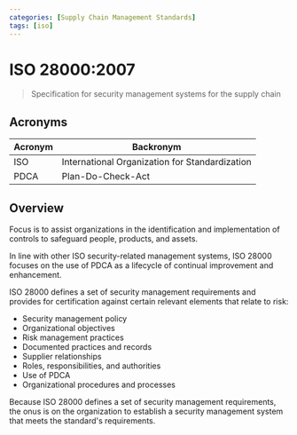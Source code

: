 ```yaml
---
categories: [Supply Chain Management Standards]
tags: [iso]
---
```


# ISO 28000:2007

> Specification for security management systems for the supply chain

## Acronyms

| Acronym | Backronym |
| - | - |
| ISO | International Organization for Standardization |
| PDCA | Plan-Do-Check-Act |

## Overview

Focus is to assist organizations in the identification and implementation of controls to safeguard people, products, and assets.

In line with other ISO security-related management systems, ISO 28000 focuses on the use of PDCA as a lifecycle of continual improvement and enhancement.

ISO 28000 defines a set of security management requirements and provides for certification against certain relevant elements that relate to risk:

- Security management policy
- Organizational objectives
- Risk management practices
- Documented practices and records
- Supplier relationships
- Roles, responsibilities, and authorities
- Use of PDCA
- Organizational procedures and processes

Because ISO 28000 defines a set of security management requirements, the onus is on the organization to establish a security management system that meets the standard's requirements.
